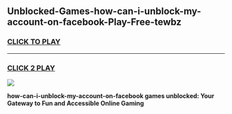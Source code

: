 
## Unblocked-Games-how-can-i-unblock-my-account-on-facebook-Play-Free-tewbz
<h3>
<a href="https://premium76.site?title=how-can-i-unblock-my-account-on-facebook&ref=12A">CLICK TO PLAY</a></h3>
<hr>

<h3>
<a href="https://premium76.site?title=how-can-i-unblock-my-account-on-facebook&ref=12A">CLICK 2 PLAY</a>
  
</h3>

<a href="https://premium76.site?title=how-can-i-unblock-my-account-on-facebook&ref=12A"><img src="https://clearcache.store/games.png"></a>


**how-can-i-unblock-my-account-on-facebook games unblocked: Your Gateway to Fun and Accessible Online Gaming**
